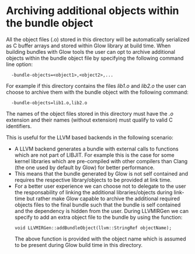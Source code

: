 # Archiving additional objects within the bundle object

All the object files (.o) stored in this directory will be automatically
serialized as C buffer arrays and stored within Glow library at build time.
When building bundles with Glow tools the user can opt to archive additional
objects within the bundle object file by specifying the following command line
option:
```
  -bundle-objects=<object1>,<object2>,...
```

For example if this directory contains the files *lib1.o* and *lib2.o* the
user can choose to archive them with the bundle object with the following command:
```
  -bundle-objects=lib1.o,lib2.o
```

The names of the object files stored in this directory must have the *.o* extension
and their names (without extension) must qualify to valid C identifiers.

This is useful for the LLVM based backends in the following scenario:
- A LLVM backend generates a bundle with external calls to functions which are not part
  of LIBJIT. For example this is the case for some kernel libraries which are pre-compiled
  with other compilers than Clang (the one used by default by Glow) for better performance.
- This means that the bundle generated by Glow is not self contained and requires the
  respective library/objects to be provided at link time.
- For a better user experience we can choose not to delegate to the user the responsability
  of linking the additional libraries/objects during link-time but rather make Glow capable
  to archive the additional required objects files to the final bundle such that the bundle
  is self contained and the dependency is hidden from the user. During LLVMIRGen we can specify
  to add an extra object file to the bundle by using the function:
  ```
  void LLVMIRGen::addBundleObject(llvm::StringRef objectName);
  ```
  The above function is provided with the object name which is assumed to be present during Glow
  build time in this directory.
